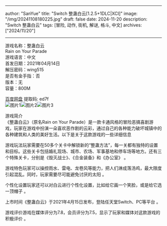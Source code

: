 
---
author: "SanYue"
title: "Switch 整蛊白云[1.2.5+1DLC|XCI]"
image: "/img/20241108180225.jpg"
draft: false
date: 2024-11-20
description: "Switch 整蛊白云"
tags: [冒险, 动作, 街机, 解谜, 格斗, 中文]
archives: ["2024/11/20"]

---

游戏名称：整蛊白云   
Rain on Your Parade    
游戏语言：中文  
首发日期：2021年04月14日  
解压密码：wing515  
是否有金手指：否  
版本：无   
容量：800M

[百度网盘](https//pan.baidu.com/s/1itLhSbsKit2knNo5OByAkg) 提取码: ed7f  
![图片1](/img/5801d8.jpg)![图片2](/img/7a7721.jpg)![图片3](/img/5cbad0.jpg)  

游戏简介  
《整蛊白云》（原名Rain on Your Parade）是一款卡通风格的冒险恶搞喜剧游戏，玩家在游戏中扮演一朵喜欢恶作剧的云彩，通过自己的各种能力破坏城镇中的各种建筑和人类的美好生活。以下是关于这款游戏的一些详细信息

游戏玩法玩家需要在50多个关卡中解锁新的“整蛊方法”，每一关都有独特的设置和目标。这些关卡包括婚礼现场、城市、农场、军事基地和停车场等地方。还有三个特殊关卡，分别是《毁灭战士》、《合金装备》和《办公室》
。

游戏特色玩家可以操控雨水、雷电、龙卷风等能力，把人们淋成落汤鸡，最大限度引起混乱。同时，玩家需要尽可能避免讨厌的太阳
。

个性化设置玩家还可以对白云进行个性化设置，比如给它画一个笑脸，或是给它选一顶帽子
。

上市时间《整蛊白云》于2021年4月15日发布，登陆任天堂Switch、PC等平台
。

游戏评价游戏在媒体评分为7.8，会员评分为7.5，显示了玩家和媒体对这款游戏的积极评价
。
